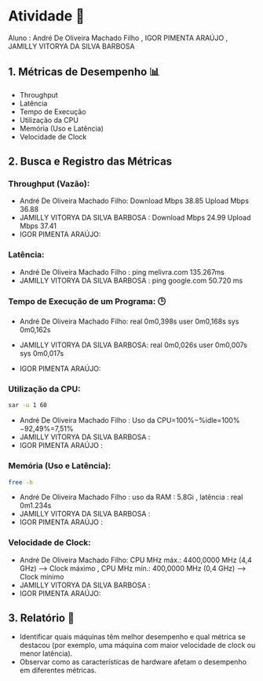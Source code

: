 # Atividade 👥 

Aluno : André De Oliveira Machado Filho , IGOR PIMENTA ARAÚJO  , JAMILLY VITORYA DA SILVA BARBOSA 

## 1. Métricas de Desempenho 📊 

 - Throughput
 - Latência
 - Tempo de Execução
 - Utilização da CPU
 - Memória (Uso e Latência)
 - Velocidade de Clock

## 2. Busca e Registro das Métricas

### Throughput (Vazão):

- André De Oliveira Machado Filho: Download Mbps 38.85 Upload Mbps 36.88
- JAMILLY VITORYA DA SILVA BARBOSA : Download Mbps 24.99 Upload Mbps 37.41
- IGOR PIMENTA ARAÚJO: 
### Latência:

- André De Oliveira Machado Filho : ping melivra.com 135.267ms
- JAMILLY VITORYA DA SILVA BARBOSA : ping google.com 50.720 ms
### Tempo de Execução de um Programa: 🕒
- André De Oliveira Machado Filho:
real	0m0,398s
user	0m0,168s
sys	0m0,162s

- JAMILLY VITORYA DA SILVA BARBOSA:
real	0m0,026s
user	0m0,007s
sys	0m0,017s
- IGOR PIMENTA ARAÚJO: 
### Utilização da CPU:
```bash
sar -u 1 60
```

- André De Oliveira Machado Filho : Uso da CPU=100%−%idle=100%−92,49%=7,51%
- JAMILLY VITORYA DA SILVA BARBOSA :
- IGOR PIMENTA ARAÚJO :
 

### Memória (Uso e Latência):
```bash
free -h
```
- André De Oliveira Machado Filho :  uso da RAM : 5.8Gi ,  latência : real  0m1.234s
- JAMILLY VITORYA DA SILVA BARBOSA :
- IGOR PIMENTA ARAÚJO : 

### Velocidade de Clock:
- André De Oliveira Machado Filho:  CPU MHz máx.: 4400,0000 MHz (4,4 GHz) –> Clock máximo , CPU MHz mín.: 400,0000 MHz (0,4 GHz) –> Clock mínimo
- JAMILLY VITORYA DA SILVA BARBOSA : 
- IGOR PIMENTA ARAÚJO: 
## 3. Relatório 📝 

 - Identificar quais máquinas têm melhor desempenho e qual métrica se destacou (por exemplo, uma máquina com maior velocidade de clock ou menor latência).
 - Observar como as características de hardware afetam o desempenho em diferentes métricas.
